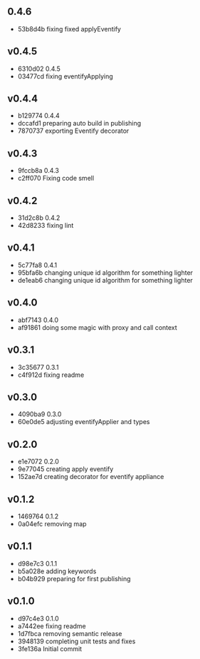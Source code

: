 
## 0.4.6
* 53b8d4b fixing fixed applyEventify
## v0.4.5
* 6310d02 0.4.5
* 03477cd fixing eventifyApplying
## v0.4.4
* b129774 0.4.4
* dccafd1 preparing auto build in publishing
* 7870737 exporting Eventify decorator
## v0.4.3
* 9fccb8a 0.4.3
* c2ff070 Fixing code smell
## v0.4.2
* 31d2c8b 0.4.2
* 42d8233 fixing lint
## v0.4.1
* 5c77fa8 0.4.1
* 95bfa6b changing unique id algorithm for something lighter
* de1eab6 changing unique id algorithm for something lighter
## v0.4.0
* abf7143 0.4.0
* af91861 doing some magic with proxy and call context
## v0.3.1
* 3c35677 0.3.1
* c4f912d fixing readme
## v0.3.0
* 4090ba9 0.3.0
* 60e0de5 adjusting eventifyApplier and types
## v0.2.0
* e1e7072 0.2.0
* 9e77045 creating apply eventify
* 152ae7d creating decorator for eventify appliance
## v0.1.2
* 1469764 0.1.2
* 0a04efc removing map
## v0.1.1
* d98e7c3 0.1.1
* b5a028e adding keywords
* b04b929 preparing for first publishing
## v0.1.0
* d97c4e3 0.1.0
* a7442ee fixing readme
* 1d7fbca removing semantic release
* 3948139 completing unit tests and fixes
* 3fe136a Initial commit
